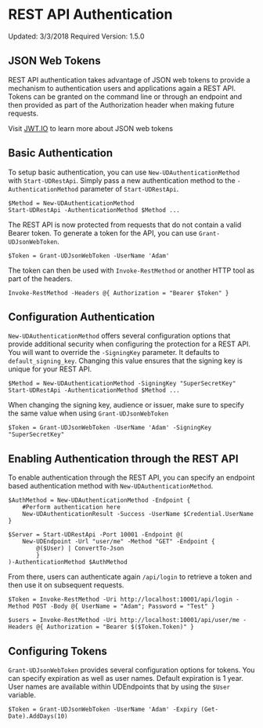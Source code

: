 # REST API Authentication

Updated: 3/3/2018
Required Version: 1.5.0 

## JSON Web Tokens

REST API authentication takes advantage of JSON web tokens to provide a mechanism to authentication users and applications again a REST API. Tokens can be granted on the command line or through an endpoint and then provided as part of the Authorization header when making future requests. 

Visit [JWT.IO](https://jwt.io/) to learn more about JSON web tokens

## Basic Authentication 

To setup basic authentication, you can use `New-UDAuthenticationMethod` with `Start-UDRestApi`. Simply pass a new authentication method to the `-AuthenticationMethod` parameter of `Start-UDRestApi`.

```
$Method = New-UDAuthenticationMethod
Start-UDRestApi -AuthenticationMethod $Method ...
```

The REST API is now protected from requests that do not contain a valid Bearer token. To generate a token for the API, you can use `Grant-UDJsonWebToken`. 

```
$Token = Grant-UDJsonWebToken -UserName 'Adam'
```

The token can then be used with `Invoke-RestMethod` or another HTTP tool as part of the headers. 

```
Invoke-RestMethod -Headers @{ Authorization = "Bearer $Token" }
```

## Configuration Authentication 

`New-UDAuthenticationMethod` offers several configuration options that provide additional security when configuring the protection for a REST API. You will want to override the `-SigningKey` parameter. It defaults to `default_signing_key`. Changing this value ensures that the signing key is unique for your REST API. 

```
$Method = New-UDAuthenticationMethod -SigningKey "SuperSecretKey"
Start-UDRestApi -AuthenticationMethod $Method ...
```

When changing the signing key, audience or issuer, make sure to specify the same value when using `Grant-UDJsonWebToken`

```
$Token = Grant-UDJsonWebToken -UserName 'Adam' -SigningKey "SuperSecretKey"
```

## Enabling Authentication through the REST API 

To enable authentication through the REST API, you can specify an endpoint based authentication method with `New-UDAuthenticationMethod`. 

```
$AuthMethod = New-UDAuthenticationMethod -Endpoint {
    #Perform authentication here
    New-UDAuthenticationResult -Success -UserName $Credential.UserName
}

$Server = Start-UDRestApi -Port 10001 -Endpoint @(
    New-UDEndpoint -Url "user/me" -Method "GET" -Endpoint {
        @($User) | ConvertTo-Json
        }
)-AuthenticationMethod $AuthMethod
```

From there, users can authenticate again `/api/login` to retrieve a token and then use it on subsequent requests. 

```
$Token = Invoke-RestMethod -Uri http://localhost:10001/api/login -Method POST -Body @{ UserName = "Adam"; Password = "Test" } 

$users = Invoke-RestMethod -Uri http://localhost:10001/api/user/me -Headers @{ Authorization = "Bearer $($Token.Token)" }
```

## Configuring Tokens

`Grant-UDJsonWebToken` provides several configuration options for tokens. You can specify expiration as well as user names. Default expiration is 1 year. User names are available within UDEndpoints that by using the `$User` variable. 

```
$Token = Grant-UDJsonWebToken -UserName 'Adam' -Expiry (Get-Date).AddDays(10)
```



